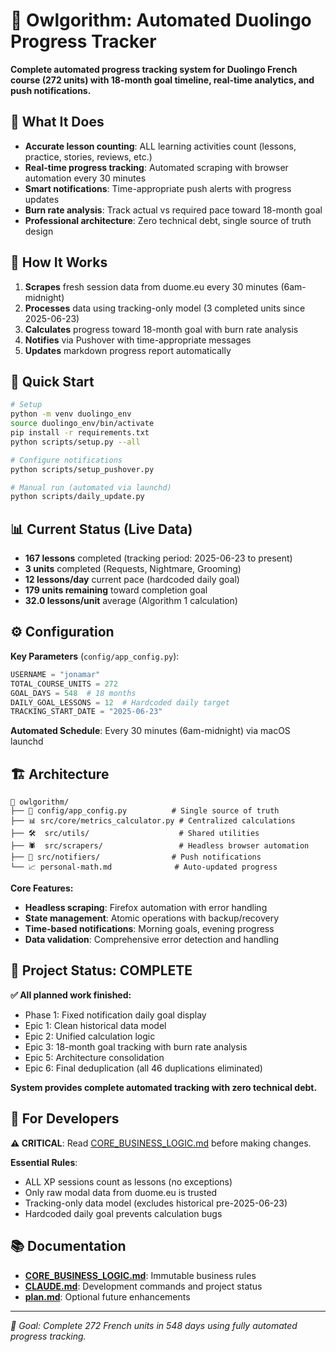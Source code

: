 # 🦉 Owlgorithm: Automated Duolingo Progress Tracker

**Complete automated progress tracking system for Duolingo French course (272 units) with 18-month goal timeline, real-time analytics, and push notifications.**

## 🎯 What It Does

- **Accurate lesson counting**: ALL learning activities count (lessons, practice, stories, reviews, etc.)
- **Real-time progress tracking**: Automated scraping with browser automation every 30 minutes
- **Smart notifications**: Time-appropriate push alerts with progress updates
- **Burn rate analysis**: Track actual vs required pace toward 18-month goal
- **Professional architecture**: Zero technical debt, single source of truth design

## 🔄 How It Works

1. **Scrapes** fresh session data from duome.eu every 30 minutes (6am-midnight)
2. **Processes** data using tracking-only model (3 completed units since 2025-06-23)
3. **Calculates** progress toward 18-month goal with burn rate analysis
4. **Notifies** via Pushover with time-appropriate messages
5. **Updates** markdown progress report automatically

## 🚀 Quick Start

```bash
# Setup
python -m venv duolingo_env
source duolingo_env/bin/activate
pip install -r requirements.txt
python scripts/setup.py --all

# Configure notifications
python scripts/setup_pushover.py

# Manual run (automated via launchd)
python scripts/daily_update.py
```

## 📊 Current Status (Live Data)

- **167 lessons** completed (tracking period: 2025-06-23 to present)
- **3 units** completed (Requests, Nightmare, Grooming)
- **12 lessons/day** current pace (hardcoded daily goal)
- **179 units remaining** toward completion goal
- **32.0 lessons/unit** average (Algorithm 1 calculation)

## ⚙️ Configuration

**Key Parameters** (`config/app_config.py`):
```python
USERNAME = "jonamar"
TOTAL_COURSE_UNITS = 272
GOAL_DAYS = 548  # 18 months
DAILY_GOAL_LESSONS = 12  # Hardcoded daily target
TRACKING_START_DATE = "2025-06-23"
```

**Automated Schedule**: Every 30 minutes (6am-midnight) via macOS launchd

## 🏗️ Architecture

```
📁 owlgorithm/
├── 🔧 config/app_config.py          # Single source of truth
├── 📊 src/core/metrics_calculator.py # Centralized calculations  
├── 🛠️  src/utils/                    # Shared utilities
├── 🕷️  src/scrapers/                 # Headless browser automation
├── 📱 src/notifiers/                # Push notifications
└── 📈 personal-math.md              # Auto-updated progress
```

**Core Features:**
- **Headless scraping**: Firefox automation with error handling
- **State management**: Atomic operations with backup/recovery
- **Time-based notifications**: Morning goals, evening progress
- **Data validation**: Comprehensive error detection and handling

## 🎉 Project Status: COMPLETE

**✅ All planned work finished:**
- Phase 1: Fixed notification daily goal display
- Epic 1: Clean historical data model
- Epic 2: Unified calculation logic
- Epic 3: 18-month goal tracking with burn rate analysis
- Epic 5: Architecture consolidation
- Epic 6: Final deduplication (all 46 duplications eliminated)

**System provides complete automated tracking with zero technical debt.**

## 🚨 For Developers

**⚠️ CRITICAL**: Read [CORE_BUSINESS_LOGIC.md](CORE_BUSINESS_LOGIC.md) before making changes.

**Essential Rules**:
- ALL XP sessions count as lessons (no exceptions)
- Only raw modal data from duome.eu is trusted
- Tracking-only data model (excludes historical pre-2025-06-23)
- Hardcoded daily goal prevents calculation bugs

## 📚 Documentation

- **[CORE_BUSINESS_LOGIC.md](CORE_BUSINESS_LOGIC.md)**: Immutable business rules
- **[CLAUDE.md](CLAUDE.md)**: Development commands and project status
- **[plan.md](plan.md)**: Optional future enhancements

---

*🎯 Goal: Complete 272 French units in 548 days using fully automated progress tracking.*